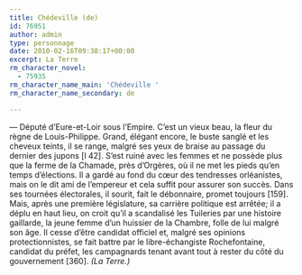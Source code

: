 ```yaml
---
title: Chédeville (de)
id: 76951
author: admin
type: personnage
date: 2010-02-16T09:38:17+00:00
excerpt: La Terre
rm_character_novel:
  - 75935
rm_character_name_main: 'Chédeville '
rm_character_name_secondary: de

---
```

— Député d&rsquo;Eure-et-Loir sous l&rsquo;Empire. C&rsquo;est un vieux beau, la fleur du règne de Louis-Philippe. Grand, élégant encore, le buste sanglé et les cheveux teints, il se range, malgré ses yeux de braise au passage du dernier des jupons [l 42]. S&rsquo;est ruiné avec les femmes et ne possède plus que la ferme de la Chamade, près d&rsquo;Orgères, où il ne met les pieds qu&rsquo;en temps d&rsquo;élections. Il a gardé au fond du cœur des tendresses orléanistes, mais on le dit ami de l&rsquo;empereur et cela suffit pour assurer son succès. Dans ses tournées électorales, il sourit, fait le débonnaire, promet toujours [159]. Mais, après une première législature, sa carrière politique est arrêtée; il a déplu en haut lieu, on croit qu&rsquo;il a scandalisé les Tuileries par une histoire gaillarde, la jeune femme d&rsquo;un huissier de la Chambre, folle de lui malgré son âge. Il cesse d&rsquo;être candidat officiel et, malgré ses opinions protectionnistes, se fait battre par le libre-échangiste Rochefontaine, candidat du préfet, les campagnards tenant avant tout à rester du côté du gouvernement [360]. _(La Terre.)_